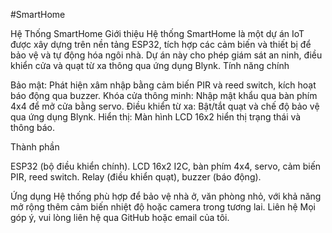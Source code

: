 #SmartHome

Hệ Thống SmartHome
Giới thiệu
Hệ thống SmartHome là một dự án IoT được xây dựng trên nền tảng ESP32, tích hợp các cảm biến và thiết bị để bảo vệ và tự động hóa ngôi nhà. Dự án này cho phép giám sát an ninh, điều khiển cửa và quạt từ xa thông qua ứng dụng Blynk.
Tính năng chính

Bảo mật: Phát hiện xâm nhập bằng cảm biến PIR và reed switch, kích hoạt báo động qua buzzer.
Khóa cửa thông minh: Nhập mật khẩu qua bàn phím 4x4 để mở cửa bằng servo.
Điều khiển từ xa: Bật/tắt quạt và chế độ bảo vệ qua ứng dụng Blynk.
Hiển thị: Màn hình LCD 16x2 hiển thị trạng thái và thông báo.

Thành phần

ESP32 (bộ điều khiển chính).
LCD 16x2 I2C, bàn phím 4x4, servo, cảm biến PIR, reed switch.
Relay (điều khiển quạt), buzzer (báo động).

Ứng dụng
Hệ thống phù hợp để bảo vệ nhà ở, văn phòng nhỏ, với khả năng mở rộng thêm cảm biến nhiệt độ hoặc camera trong tương lai.
Liên hệ
Mọi góp ý, vui lòng liên hệ qua GitHub hoặc email của tôi.

